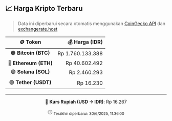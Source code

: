 

<!-- HARGA_KRIPTO -->
## 📈 Harga Kripto Terbaru

> Data ini diperbarui secara otomatis menggunakan [CoinGecko API](https://www.coingecko.com/) dan [exchangerate.host](https://exchangerate.host/)

<div align="center">

| 🪙 Token | 💰 Harga (IDR) |
|:------:|---------------:|
| 🟠 **Bitcoin (BTC)**   | Rp 1.760.133.388 |
| 🔵 **Ethereum (ETH)**  | Rp 40.602.492 |
| 🟣 **Solana (SOL)**    | Rp 2.460.293 |
| 🟢 **Tether (USDT)**   | Rp 16.230 |

---

💱 **Kurs Rupiah (USD → IDR)**: Rp 16.267

🕒 <sub>Terakhir diperbarui: 30/6/2025, 11.36.00</sub>

</div>
<!-- /HARGA_KRIPTO -->